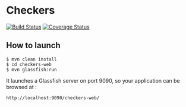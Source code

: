 # Checkers

[![Build Status](https://travis-ci.org/theophilereq/checkers.png?branch=master)](https://travis-ci.org/theophilereq/checkers)
[![Coverage Status](https://coveralls.io/repos/github/theophilereq/checkers/badge.svg?branch=master)](https://coveralls.io/github/theophilereq/checkers?branch=master)

## How to launch

	$ mvn clean install
	$ cd checkers-web
	$ mvn glassfish:run

It launches a Glassfish server on port 9090, so your application can be browsed at :

	http://localhost:9090/checkers-web/
